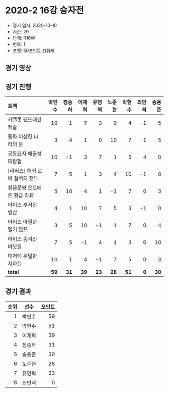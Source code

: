 # 2020-2 16강 승자전

- 경기 일시: 2020-10-10
- 시즌: 29
- 단계: R16W
- 번호: 1
- 포맷: 50포인트 선취제





## 경기 영상
## 경기 진행

| 트랙 | 박인수 | 정승하 | 이재혁 | 유영혁 | 노준현 | 박현수 | 최민석 | 송용준 |
|:---|---:|---:|---:|---:|---:|---:|---:|---:|
| 카멜롯 펜드래건 캐슬 | 10 | 1 | 7 | 3 | 0 | 4 | -1 | 5 |
| 동화 이상한 나라의 문 | 3 | 4 | 1 | 0 | 10 | 7 | -1 | 5 |
| 공동묘지 해골성 대탐험 | 10 | -1 | 3 | 7 | 1 | 5 | 4 | 0 |
| [리버스] 해적 로비 절벽의 전투 | 7 | 5 | 1 | 3 | 4 | 10 | -1 | 0 |
| 황금문명 오르에트 황금 좌표 | 5 | 10 | 4 | 1 | -1 | 7 | 0 | 3 |
| 아이스 부서진 빙산 | 4 | 1 | 10 | 7 | 5 | 3 | -1 | 0 |
| 아이스 아찔한 헬기 점프 | 3 | 5 | 10 | -1 | 1 | 7 | 0 | 4 |
| 어비스 숨겨진 바닷길 | 7 | 5 | -1 | 4 | 1 | 3 | 0 | 10 |
| 대저택 은밀한 지하실 | 10 | 1 | 4 | -1 | 7 | 5 | 0 | 3 |
| __total__ | __59__ | __31__ | __39__ | __23__ | __28__ | __51__ | __0__ | __30__ |




## 경기 결과

| 순위 | 선수 | 포인트 |
|---:|:---:|---:|
| 1 | 박인수 | 59 |
| 2 | 박현수 | 51 |
| 3 | 이재혁 | 39 |
| 4 | 정승하 | 31 |
| 5 | 송용준 | 30 |
| 6 | 노준현 | 28 |
| 7 | 유영혁 | 23 |
| 8 | 최민석 | 0 |

